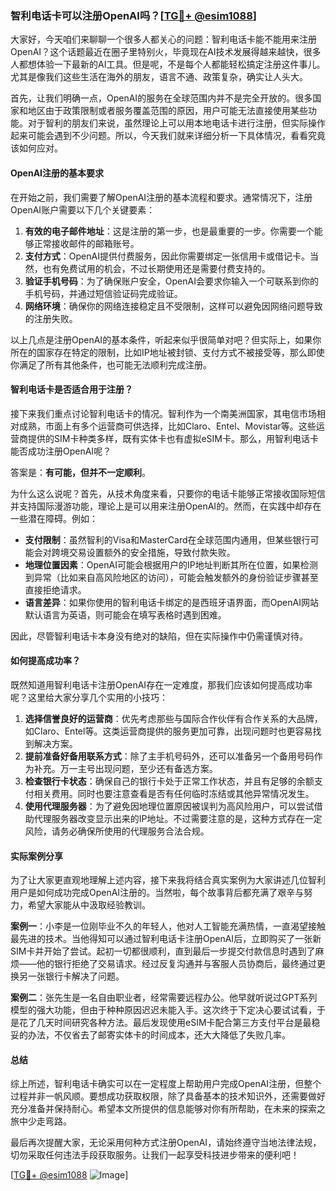 ### 智利电话卡可以注册OpenAI吗？[[TG💪+ @esim1088](https://t.me/s/esim1088)]

大家好，今天咱们来聊聊一个很多人都关心的问题：智利电话卡能不能用来注册OpenAI？这个话题最近在圈子里特别火，毕竟现在AI技术发展得越来越快，很多人都想体验一下最新的AI工具。但是呢，不是每个人都能轻松搞定注册这件事儿。尤其是像我们这些生活在海外的朋友，语言不通、政策复杂，确实让人头大。

首先，让我们明确一点，OpenAI的服务在全球范围内并不是完全开放的。很多国家和地区由于政策限制或者服务覆盖范围的原因，用户可能无法直接使用某些功能。对于智利的朋友们来说，虽然理论上可以用本地电话卡进行注册，但实际操作起来可能会遇到不少问题。所以，今天我们就来详细分析一下具体情况，看看究竟该如何应对。

#### OpenAI注册的基本要求

在开始之前，我们需要了解OpenAI注册的基本流程和要求。通常情况下，注册OpenAI账户需要以下几个关键要素：

1. **有效的电子邮件地址**：这是注册的第一步，也是最重要的一步。你需要一个能够正常接收邮件的邮箱账号。
2. **支付方式**：OpenAI提供付费服务，因此你需要绑定一张信用卡或借记卡。当然，也有免费试用的机会，不过长期使用还是需要付费支持的。
3. **验证手机号码**：为了确保账户安全，OpenAI会要求你输入一个可联系到你的手机号码，并通过短信验证码完成验证。
4. **网络环境**：确保你的网络连接稳定且不受限制，这样可以避免因网络问题导致的注册失败。

以上几点是注册OpenAI的基本条件，听起来似乎很简单对吧？但实际上，如果你所在的国家存在特定的限制，比如IP地址被封锁、支付方式不被接受等，那么即使你满足了所有其他条件，也可能无法顺利完成注册。

#### 智利电话卡是否适合用于注册？

接下来我们重点讨论智利电话卡的情况。智利作为一个南美洲国家，其电信市场相对成熟，市面上有多个运营商可供选择，比如Claro、Entel、Movistar等。这些运营商提供的SIM卡种类多样，既有实体卡也有虚拟eSIM卡。那么，用智利电话卡能否成功注册OpenAI呢？

答案是：**有可能，但并不一定顺利**。

为什么这么说呢？首先，从技术角度来看，只要你的电话卡能够正常接收国际短信并支持国际漫游功能，理论上是可以用来注册OpenAI的。然而，在实践中却存在一些潜在障碍。例如：

- **支付限制**：虽然智利的Visa和MasterCard在全球范围内通用，但某些银行可能会对跨境交易设置额外的安全措施，导致付款失败。
- **地理位置因素**：OpenAI可能会根据用户的IP地址判断其所在位置，如果检测到异常（比如来自高风险地区的访问），可能会触发额外的身份验证步骤甚至直接拒绝请求。
- **语言差异**：如果你使用的智利电话卡绑定的是西班牙语界面，而OpenAI网站默认语言为英语，则可能会在填写表格时遇到困难。

因此，尽管智利电话卡本身没有绝对的缺陷，但在实际操作中仍需谨慎对待。

#### 如何提高成功率？

既然知道用智利电话卡注册OpenAI存在一定难度，那我们应该如何提高成功率呢？这里给大家分享几个实用的小技巧：

1. **选择信誉良好的运营商**：优先考虑那些与国际合作伙伴有合作关系的大品牌，如Claro、Entel等。这类运营商提供的服务更加可靠，出现问题时也更容易找到解决方案。
2. **提前准备好备用联系方式**：除了主手机号码外，还可以准备另一个备用号码作为补充。万一主号出现问题，至少还有备选方案。
3. **检查银行卡状态**：确保自己的银行卡处于正常工作状态，并且有足够的余额支付相关费用。同时也要注意查看是否有任何临时冻结或其他异常情况发生。
4. **使用代理服务器**：为了避免因地理位置原因被误判为高风险用户，可以尝试借助代理服务器改变显示出来的IP地址。不过需要注意的是，这种方式存在一定风险，请务必确保所使用的代理服务合法合规。

#### 实际案例分享

为了让大家更直观地理解上述内容，接下来我将结合真实案例为大家讲述几位智利用户是如何成功完成OpenAI注册的。当然啦，每个故事背后都充满了艰辛与努力，希望大家能从中汲取经验教训。

**案例一**：小李是一位刚毕业不久的年轻人，他对人工智能充满热情，一直渴望接触最先进的技术。当他得知可以通过智利电话卡注册OpenAI后，立即购买了一张新SIM卡并开始了尝试。起初一切都很顺利，直到最后一步提交付款信息时遇到了麻烦——他的银行拒绝了交易请求。经过反复沟通并与客服人员协商后，最终通过更换另一张银行卡解决了问题。

**案例二**：张先生是一名自由职业者，经常需要远程办公。他早就听说过GPT系列模型的强大功能，但由于种种原因迟迟未能入手。这次终于下定决心要试试看，于是花了几天时间研究各种方法。最后发现使用eSIM卡配合第三方支付平台是最稳妥的办法，不仅省去了邮寄实体卡的时间成本，还大大降低了失败几率。

#### 总结

综上所述，智利电话卡确实可以在一定程度上帮助用户完成OpenAI注册，但整个过程并非一帆风顺。要想成功获取权限，除了具备基本的技术知识外，还需要做好充分准备并保持耐心。希望本文所提供的信息能够对你有所帮助，在未来的探索之旅中少走弯路。

最后再次提醒大家，无论采用何种方式注册OpenAI，请始终遵守当地法律法规，切勿采取任何违法手段获取服务。让我们一起享受科技进步带来的便利吧！

[[TG💪+ @esim1088](https://t.me/s/esim1088) ![Image](https://i.postimg.cc/4NQfJmqS/Snipaste-2025-05-13-00-14-12.png)]